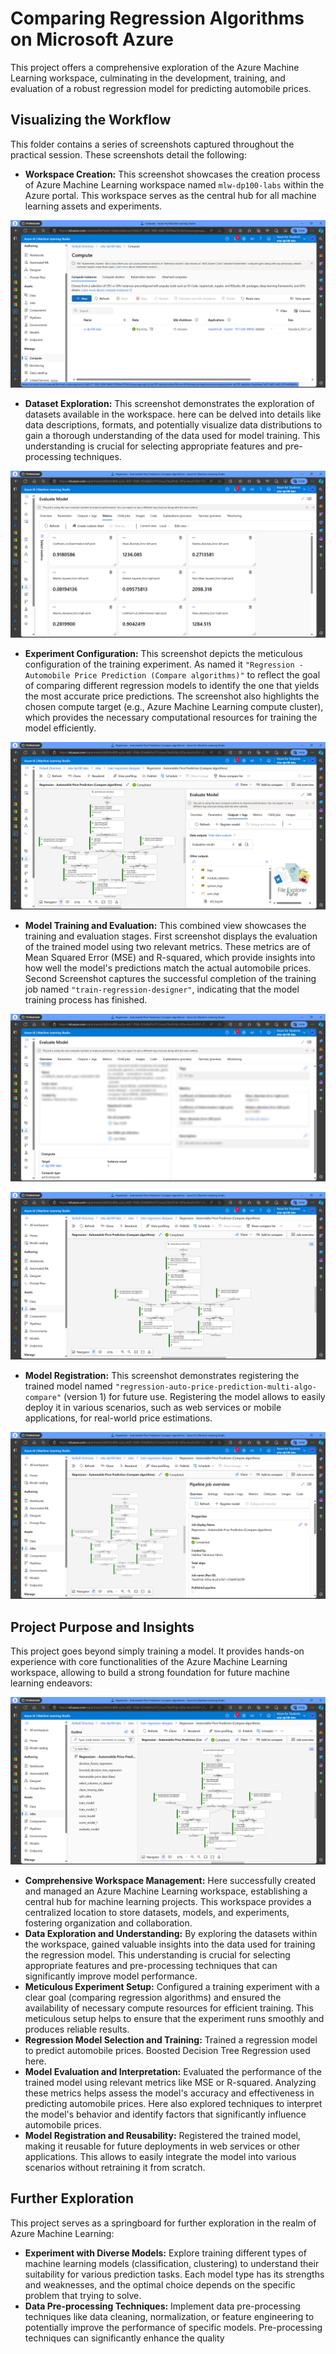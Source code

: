 # Comparing Regression Algorithms on Microsoft Azure

This project offers a comprehensive exploration of the Azure Machine Learning workspace, culminating in the development, training, and evaluation of a robust regression model for predicting automobile prices. 

## Visualizing the Workflow

This folder contains a series of screenshots captured throughout the practical session. These screenshots detail the following:

- **Workspace Creation:** This screenshot showcases the creation process of Azure Machine Learning workspace named `mlw-dp100-labs` within the Azure portal. This workspace serves as the central hub for all machine learning assets and experiments. 

![Compute Instances](Images/compute_instances.png)

- **Dataset Exploration:**  This screenshot demonstrates the exploration of datasets available in the workspace. here can be delved into details  like data descriptions, formats, and potentially visualize data distributions to gain a thorough understanding of the data used for model training. This understanding is crucial for selecting appropriate features and pre-processing techniques. 

![Evaluated Model Metrics](Images/evaluated_model_metrics.png)

- **Experiment Configuration:** This screenshot depicts the meticulous configuration of the training experiment. As named it  `"Regression - Automobile Price Prediction (Compare algorithms)"` to reflect the goal of comparing different regression models to identify the one that yields the most accurate price predictions. The screenshot also highlights the chosen compute target (e.g., Azure Machine Learning compute cluster), which provides the necessary computational resources for training the model efficiently. 

![Evaluated Model Outputs and Logs](Images/evaluated_model_outputs_and_logs.png)

- **Model Training and Evaluation:** This combined view showcases the training and evaluation stages. First screenshot displays the evaluation of the trained model using two relevant metrics. These metrics are of Mean Squared Error (MSE) and R-squared, which provide insights into how well the model's predictions match the actual automobile prices. Second Screenshot captures the successful completion of the training job named `"train-regression-designer"`, indicating that the model training process has finished. 

![Evaluated Model Overview](Images/evaluated_model_overview.png) 

![Regression Model Pipelines](Images/regression_model_pipelines.png)
- **Model Registration:** This screenshot demonstrates registering the trained model named `"regression-auto-price-prediction-multi-algo-compare"` (version 1) for future use. Registering the model allows to easily deploy it in various scenarios, such as web services or mobile applications, for real-world price estimations. 

![Pipeline Job Overview](Images/pipeline_job_overview.png)

## Project Purpose and Insights

This project goes beyond simply training a model. It provides hands-on experience with core functionalities of the Azure Machine Learning workspace, allowing to build a strong foundation for future machine learning endeavors:

![Regression Model Outline](Images/regression_model_outline.png)

* **Comprehensive Workspace Management:** Here successfully created and managed an Azure Machine Learning workspace, establishing a central hub for machine learning projects. This workspace provides a centralized location to store datasets, models, and experiments, fostering organization and collaboration.
* **Data Exploration and Understanding:** By exploring the datasets within the workspace, gained valuable insights into the data used for training the regression model. This understanding is crucial for selecting appropriate features and pre-processing techniques that can significantly improve model performance.
* **Meticulous Experiment Setup:** Configured a training experiment with a clear goal (comparing regression algorithms) and ensured the availability of necessary compute resources for efficient training. This meticulous setup helps to ensure that the experiment runs smoothly and produces reliable results.
* **Regression Model Selection and Training:** Trained a regression model to predict automobile prices. Boosted Decision Tree Regression used here.
* **Model Evaluation and Interpretation:** Evaluated the performance of the trained model using relevant metrics like MSE or R-squared. Analyzing these metrics helps assess the model's accuracy and effectiveness in predicting automobile prices. Here also explored techniques to interpret the model's behavior and identify factors that significantly influence automobile prices.
* **Model Registration and Reusability:** Registered the trained model, making it reusable for future deployments in web services or other applications. This allows to easily integrate the model into various scenarios without retraining it from scratch.

## Further Exploration

This project serves as a springboard for further exploration in the realm of Azure Machine Learning:

* **Experiment with Diverse Models:** Explore training different types of machine learning models (classification, clustering) to understand their suitability for various prediction tasks. Each model type has its strengths and weaknesses, and the optimal choice depends on the specific problem that trying to solve.
* **Data Pre-processing Techniques:** Implement data pre-processing techniques like data cleaning, normalization, or feature engineering to potentially improve the performance of specific models. Pre-processing techniques can significantly enhance the quality